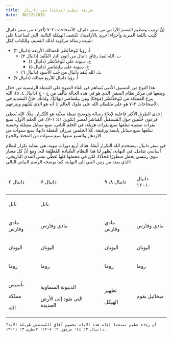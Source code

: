 ```yaml
---
title:  طريقة تنظيم (هيكلة) سفر دانيال
date:  30/12/2019
---
```


إنَّ ترتيب وتنظيم القسم الآرامي من سفر دانيال، الأصحاحات ٢-٧ (أجزاء من سفر دانيال كُتِبَت باللغة العبرية وأجزاء أخرى بالآرامية)، تكشف الهيكلة التالية، التي تُساعدنا على تثبيت رسالة مركزية لذلك القسم، وللكتاب ككل:

- أ. رؤيا نَبُوخَذْنَصَّر للممالك الأربعة (دانيال ٢)
	- ب. الله يُنقِذ رفاق دانيال من آتون النار المُتَّقد (دانيال ٣)
		- ج. دينونة على نَبُوخَذْنَصَّر (دانيال ٤)
		- جَ. دينونة على بيلشاصر (دانيال ٥)
	- بَ. الله يُنقذ دانيال من جُب الأسود (دانيال ٦)
- أَ. رؤيا دانيال للأربع ممالك (دانيال ٧)

هذا النوع من التنسيق الأدبي يُساهم في إلقاء الضوء على النقطة الرئيسية من خلال وضعها في مركز نظام السفر، الذي هو في هذه الحالة يتألَّف من ج - جَ (دانيال ٤، ٥): الله ينزع المملكة من نَبُوخَذْنَصَّر (مؤقتًا) ومِن بيلشاصر (نهائيًا). ولذلك، فإنَّ التشديد في الأصحاحات ٢-٧ هو على سُلطان الله على ملوك العالم إذ أنه هو الذي يُثبِّتهم وينزعهم.

إحدى الطرق الأكثر فاعلية لإبلاغ رسالة وتوضيح نقطة معيَّنة هو التِّكرار. مثلًا، الله يُعطي فرعون حُلمين حول المُستقبل المُباشر لمصر (تكوين ٤١: ١-٧). في الحلم الأول، سبع بقرات سمينة تبتلعها سبع بقرات هزيلة. في الحلم الثاني، سبع سنابل ممتلئة وحسنة تبتلعها سبع سنابل يابسة ورقيقة. كلا الحلمين يبرزان النقطة ذاتها: سبع سنوات من الازدهار والشبع تتبعها سبع سنوات من القحط والجوع.

في سفر دانيال، يستخدم الله التكرار أيضًا. هناك أربع دورات نبوية، هي بمثابة تكرار لنظام أساسي شامل. في النهاية، يُظهر لنا هذا النظام السِّيادة المُطلقة لله. ومع أنَّ كل مسار نبوي رئيسي يحمل منظورًا مُحدَّدًا، لكن في مجملها كلها تُغطِّي نفس المدى التاريخي، الذي يمتد من زمن النبي إلى النهاية، كما يوضحه الرسم البياني التالي:

<table>
<thead>
	<tr>
		<td>
			<p>دانيال ٢</p>
		</td>
		<td>
			<p>دانيال ٧</p>
		</td>
		<td>
			<p>دانيال ٨، ٩</p>
		</td>
		<td>
			<p>دانيال ١٠-١٢</p>
		</td>
	</tr>
</thead>
<tbody>
	<tr>
		<td>
			<p>بابل</p>
		</td>
		<td>
			<p>بابل</p>
		</td>
		<td>
		</td><td>
	</td></tr>
	<tr>
		<td>
			<p>مادي وفارس</p>
		</td>
		<td>
			<p>مادي وفارس</p>
		</td>
		<td>
			<p>مادي وفارس</p>
		</td>
		<td>
			<p>مادي وفارس</p>
		</td>
	</tr>
	<tr>
		<td>
			<p>اليونان</p>
		</td>
		<td>
			<p>اليونان</p>
		</td>
		<td>
			<p>اليونان</p>
		</td>
		<td>
			<p>اليونان</p>
		</td>
	</tr>
	<tr>
		<td>
			<p>روما</p>
		</td>
		<td>
			<p>روما</p>
		</td>
		<td>
			<p>روما</p>
		</td>
		<td>
			<p>روما</p>
		</td>
	</tr>
	<tr>
		<td>
			<p>تأسيس </p>
			<p>مملكة </p>
			<p>الله</p>
		</td>
		<td>
			<p>الدينونة السماوية</p>
			<p>التي تقود إلى الأرض الجديدة</p>
		</td>
		<td>
			<p>تطهير</p>
			<p>الهيكل</p>
		</td>
		<td>
			<p>ميخائيل يقوم</p>
		</td>
	</tr>
</tbody>
</table>

`أي رجاء عظيم تمنحنا إيَّاه هذه الآيات بخصوص آفاق المُستقبل طويلة الأمد؟ دانيال ٢: ٤٤؛ مزمور ٩: ٧-١٢؛ ٢بطرس ٣: ١١-١٣.`